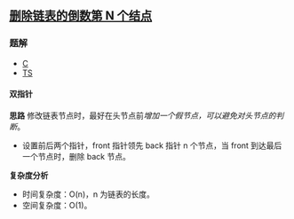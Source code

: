 ## [删除链表的倒数第 N 个结点](https://leetcode.cn/problems/remove-nth-node-from-end-of-list/)
### 题解
+ [C](../../c/128/19.c)
+ [TS](../../ts/128/19.ts)

#### 双指针
**思路**
修改链表节点时，最好在头节点前*增加一个假节点，可以避免对头节点的判断*。
+ 设置前后两个指针，front 指针领先 back 指针 n 个节点，当 front 到达最后一个节点时，删除 back 节点。

**复杂度分析**
+ 时间复杂度：O(n)，n 为链表的长度。
+ 空间复杂度：O(1)。